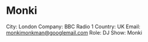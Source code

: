 # Monki

City: London
Company: BBC Radio 1
Country: UK
Email: monkimonkman@googlemail.com
Role: DJ
Show: Monki